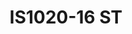 ---
featured: true
title: IS1020-16 ST
tags:
- Perimeter
width: 10
length: 20
description: Inspired by skyscrapers and modern design. This elegant booth shouts
  major impact! The dynamic booth sends a powerful message. This ultimate design even
  has ample storage, so the focus is on you and your message!</br></br>Includes:<ul><li>All
  Hardware as shown</li><li>New Graphics with your artwork</li><li>Lights</li><li>Counter</li><li>Furniture*
  (as per availability)</li><li>Friendly Expert Project Management</li></ul></br>Rent
  excludes flooring </br>*Own excludes furniture, flooring & monitors
rent: 35990
own: 69900
obj: 46b3394cc01e4a9882118d6e7d8d8114
images:
- url: assets/img/booths/IS1020-16-ST/1.jpg
- url: assets/img/booths/IS1020-16-ST/2.jpg
- url: assets/img/booths/IS1020-16-ST/3.jpg
- url: assets/img/booths/IS1020-16-ST/4.jpg
- url: assets/img/booths/IS1020-16-ST/5.jpg
- url: assets/img/booths/IS1020-16-ST/6.jpg
---